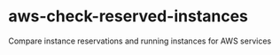 # aws-check-reserved-instances
Compare instance reservations and running instances for AWS services
